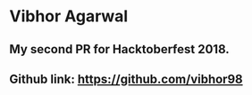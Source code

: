 # Vibhor Agarwal

## My second PR for Hacktoberfest 2018.
## Github link: https://github.com/vibhor98
